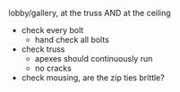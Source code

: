 
lobby/gallery, at the truss AND at the ceiling

- check every bolt
	- hand check all bolts 
- check truss
	- apexes should continuously run
	- no cracks
- check mousing, are the zip ties brittle?
